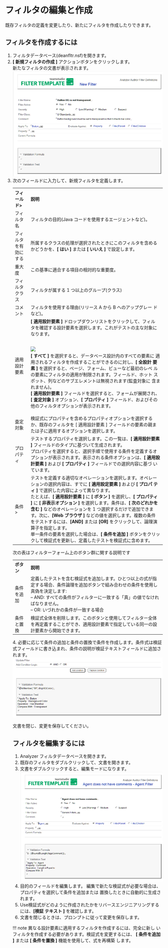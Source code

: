 # フィルタの編集と作成

既存フィルタの定義を変更したり、新たにフィルタを作成したりできます。

## フィルタを作成するには
1. フィルタデータベース(deanfltr.nsf)を開きます。
2. **[ 新規フィルタの作成 ]** アクションボタンをクリックします。  
   新たなフィルタの文書が表示されます。  
   ![New Filter](img/filtersediting.png)
3. 次のフィールドに入力して、新規フィルタを定義します。  
   <p><table><tr><th>フィールド></th><th>説明</th></tr>
     <tr><td>フィルタ名</td><td>フィルタの目的(Java コードを使用するエージェントなど)。</td></tr>
     <tr><td>フィルタを有効にする</td><td>所属するクラスの処理が選択されたときにこのフィルタを含めるかどうかを、<b>[ はい ]</b> または <b>[ いいえ ]</b> で設定します。</td></tr>
     <tr><td>重大度</td><td>この基準に適合する項目の相対的な重要度。</td></tr>
     <tr><td>フィルタクラス</td><td>フィルタが属する 1 つ以上のグループ(クラス)</td></tr>
     <tr><td>コメント</td><td>フィルタを使用する理由(リリース A から B へのアップグレー ドなど)。</td></tr>
     <tr><td>適用設計要素</td><td><b>[ 適用設計要素 ]</b> ドロップダウンリストをクリックして、フィル タを確認する設計要素を選択します。これがテストの主な対象になります。 
<br/><img src="../img/filtersediting2.png"/><br/><b>[ すべて ]</b> を選択すると、データベース設計内のすべての要素に 適用されるフィルタを作成することができるのに対し、<b>[ 全設計 要素 ]</b> を選択すると、ページ、フォーム、ビューなど最初のレベ ルの要素にフィルタの適用が制限されます。フィールド、ホット スポット、列などのサブエレメントは無視されます(監査対象に 含まれません)。<br/><b>[ 適用設計要素 ]</b> フィールドを選択すると、フォームが展開され、 <b>[ 査定対象 ]</b> オプション、<b>[ プロパティ ]</b> フィールド、およびその 他のフィルタオプションが表示されます。</td></tr>
     <tr><td>査定対象</td><td>検証式にプロパティを含めるプロパティオプションを選択する か、既存のフィルタを [ 適用設計要素 ] フィールドの要素の親ま たは子に適用するオプションを選択します。</td></tr>
     <tr><td>プロパティ</td><td>テストするプロパティを選択します。この一覧は、<b>[ 適用設計要素 ]</b> フィールドのタイプに基づいて生成されます。<br/>プロパティを選択すると、選択手順で使用する条件を定義するオ プションが表示されます。表示される条件オプションは、<b>[ 適用設計要素 ]</b> および <b>[ プロパティ ]</b> フィールドでの選択内容に基づ いています。</td></tr>
     <tr><td>条件></td><td>テストを定義する適切なオペレーションを選択します。オペレー ションの選択内容は、すでに <b>[ 適用設定要素 ]</b> および <b>[ プロパ ティ ]</b> で選択した内容によって異なります。<br/>たとえば、<b>[ 適用設計要素 ]</b> に <b>[ ボタン ]</b> を選択し、<b>[ プロパティ ]</b> に <b>[ 非表示オプション ]</b> を選択します。条件は、<b>[ 次のどれかを含む ]</b> などのオペレーションを 1 つ選択するだけで追加できま す。次に、<b>[Web ブラウザ ]</b> などの値を選択します。複数の条件 をテストするには、<b>[AND]</b> または <b>[OR]</b> をクリックして、論理演 算子を指定します。<br/>単一条件の要素を選択した場合は、<b>[ 条件を追加 ]</b> ボタンをクリッ クして検証式を更新し、定義したテストを検証式に含めます。</td></tr>
     </table>
     次の表はフィルターフォーム上のボタン群に関する説明です
     <table><tr><th>ボタン</th><th>説明</th></tr>
       <tr><td>条件を追加</td><td>定義したテストを含む検証式を追加します。ひとつ以上の式が指定する場合、条件論理を追加ボタンで組み合わせの条件を使用し真偽を決定します: 
<br/>– AND: すべての条件がフィルターに一致する「真」の値でなければなりません。
<br/>– OR: いづれかの条件が一致する場合</td></tr>
       <tr><td>条件と置換</td><td>検証式全体を削除します。このボタンと使用してフィルター全体を再定義することができ、適用設計要素で指定している同一の設計要素から開始できます。</td></tr>
     </table></p>
4. 必要に応じて条件の追加と条件の置換で条件を作成します。条件式は検証式フィールドに書き込まれ、条件の説明が検証テキストフィールドに追加されます。
   ![New Filter](img/filtersediting3.png)

文書を閉じ、変更を保存してください。

## フィルタを編集するには
1. Analyzer フィルタデータベースを開きます。
2. 既存のフィルタをダブルクリックして、文書を開きます。
3. 文書をダブルクリックすると、編集モードになります。  
   ![Edit Filter](img/filtersediting4.png)
4. 目的のフィールドを編集します。 編集で新たな検証式が必要な場合は、プロパティを選択して条件を追加または 置換したときに自動的に生成されます。
5. Use検証式がどのように作成されたかをリバースエンジニアリングするには、**[検証 テキスト ]** を確認します。 
6. 文書を閉じるときは、プロンプトに従って変更を保存します。

!!! note
    異なる設計要素に適用するフィルタを作成するには、完全に新し いフィルタを作成する必要があります。検証式を変更するには、 **[ 条件を追加 ]** または **[ 条件を置換 ]** 機能を使用して、式を再構築 します。   